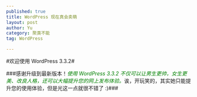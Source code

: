 ```yaml
--- 
published: true
title: WordPress 现在真会卖萌
layout: post
author: Yu
category: 聚类不能
tag: WordPress

---
```

#欢迎使用 WordPress 3.3.2#

###感谢升级到最新版本！<span style="color: #008000;">*使用 WordPress 3.3.2 不仅可以让男生更帅，女生更美、改良人格，还可以大幅提升您的网上发布体验。*</span>诶，开玩笑的，其实她只能提升您的使用体验，但是光这一点就很不错了 :)###

